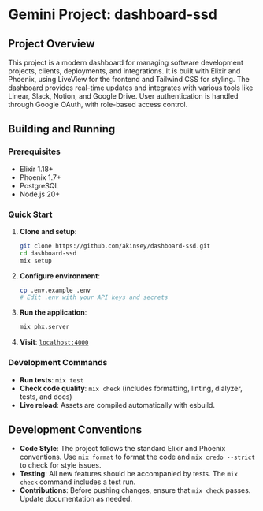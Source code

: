 # Gemini Project: dashboard-ssd

## Project Overview

This project is a modern dashboard for managing software development projects, clients, deployments, and integrations. It is built with Elixir and Phoenix, using LiveView for the frontend and Tailwind CSS for styling. The dashboard provides real-time updates and integrates with various tools like Linear, Slack, Notion, and Google Drive. User authentication is handled through Google OAuth, with role-based access control.

## Building and Running

### Prerequisites

*   Elixir 1.18+
*   Phoenix 1.7+
*   PostgreSQL
*   Node.js 20+

### Quick Start

1.  **Clone and setup**:
    ```bash
    git clone https://github.com/akinsey/dashboard-ssd.git
    cd dashboard-ssd
    mix setup
    ```

2.  **Configure environment**:
    ```bash
    cp .env.example .env
    # Edit .env with your API keys and secrets
    ```

3.  **Run the application**:
    ```bash
    mix phx.server
    ```

4.  **Visit**: [`localhost:4000`](http://localhost:4000)

### Development Commands

*   **Run tests**: `mix test`
*   **Check code quality**: `mix check` (includes formatting, linting, dialyzer, tests, and docs)
*   **Live reload**: Assets are compiled automatically with esbuild.

## Development Conventions

*   **Code Style**: The project follows the standard Elixir and Phoenix conventions. Use `mix format` to format the code and `mix credo --strict` to check for style issues.
*   **Testing**: All new features should be accompanied by tests. The `mix check` command includes a test run.
*   **Contributions**: Before pushing changes, ensure that `mix check` passes. Update documentation as needed.
